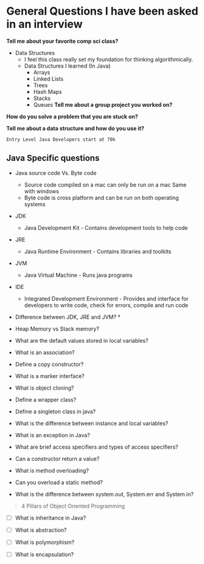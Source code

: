 # General Questions I have been asked in an interview

**Tell me about your favorite comp sci class?**
* Data Structures
  * I feel this class really set my foundation for thinking algorithmically.
   * Data Structures I learned (In Java)
     * Arrays
     * Linked Lists
     * Trees
     * Hash Maps
     * Stacks
     * Queues
**Tell me about a group project you worked on?**

**How do you solve a problem that you are stuck on?** 

**Tell me about a data structure and how do you use it?**

```
Entry Level Java Developers start at 70k
```

## Java Specific questions

* Java source code Vs. Byte code
  * Source code compiled on a mac can only be run on a mac Same with windows
  * Byte code is cross platform and can be run on both operating systems

* JDK
  * Java Development Kit - Contains development tools to help code
* JRE
  * Java Runtime Environment - Contains libraries and toolkits
* JVM
  * Java Virtual Machine - Runs java programs
* IDE
  * Integrated Development Environment - Provides and interface for developers to write code, check for errors, compile and run code
* Difference between JDK, JRE and JVM?
  * 
* Heap Memory vs Stack memory?

* What are the default values stored in local variables?

* What is an association?

* Define a copy constructor?

* What is a marker interface?

* What is object cloning?

* Define a wrapper class?

* Define a singleton class in java?

* What is the difference between instance and local variables?

* What is an exception in Java?

* What are brief access specifiers and types of access specifiers?

* Can a constructor return a  value?

* What is method overloading?

* Can you overload a static method?

* What is the difference between system.out, System.err and System.in? 

> 4 Pillars of Object Oriented Programming

* [ ] What is inheritance in Java?

* [ ] What is abstraction?
  
* [ ] What is polymorphism?
  
* [ ] What is encapsulation?
